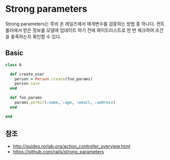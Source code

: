 # Strong parameters

Strong parameters는 루비 온 레일즈에서 매개변수를 검증하는 방법 중 하나다. 컨트롤러에서 받은 정보를 모델에 업데이트 하기 전에 화이트리스트로 한 번 체크하여 조건을 충족하는지 확인할 수 있다.

## Basic

```ruby
class A

  def create_user
    person = Person.create(foo_params)
    person.save
  end

  def foo_params
    params.permit(:name, :age, :email, :address)
  end

end
```


## 참조

- http://guides.rorlab.org/action_controller_overview.html
- https://github.com/rails/strong_parameters